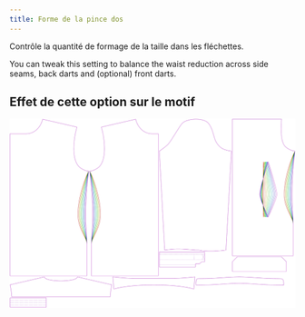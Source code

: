 ```yaml
---
title: Forme de la pince dos
---
```


Contrôle la quantité de formage de la taille dans les fléchettes.

You can tweak this setting to balance the waist reduction across side seams, back darts and (optional) front darts.


## Effet de cette option sur le motif
![Cette image montre l'effet de cette option en superposant plusieurs variantes qui ont une valeur différente pour cette option](simon_backdartshaping_sample.svg "Effet de cette option sur le motif")